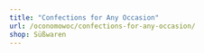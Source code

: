 ```yaml
---
title: "Confections for Any Occasion"
url: /oconomowoc/confections-for-any-occasion/
shop: Süßwaren
---
```

